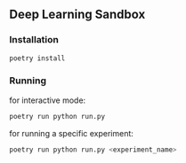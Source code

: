 ## Deep Learning Sandbox

### Installation

```bash
poetry install
```

### Running

for interactive mode:

```bash
poetry run python run.py
```

for running a specific experiment:

```bash
poetry run python run.py <experiment_name>
```
